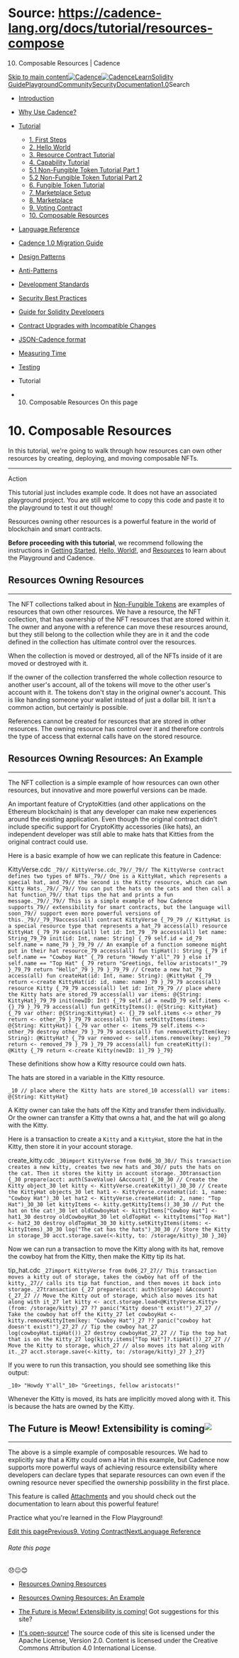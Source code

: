 # Source: https://cadence-lang.org/docs/tutorial/resources-compose




10. Composable Resources | Cadence




[Skip to main content](#__docusaurus_skipToContent_fallback)[![Cadence](/img/logo.svg)![Cadence](/img/logo.svg)](/)[Learn](/learn)[Solidity Guide](/docs/solidity-to-cadence)[Playground](https://play.flow.com/)[Community](/community)[Security](https://flow.com/flow-responsible-disclosure/)[Documentation](/docs/)[1.0](/docs/)Search

* [Introduction](/docs/)
* [Why Use Cadence?](/docs/why)
* [Tutorial](/docs/tutorial/first-steps)
  + [1. First Steps](/docs/tutorial/first-steps)
  + [2. Hello World](/docs/tutorial/hello-world)
  + [3. Resource Contract Tutorial](/docs/tutorial/resources)
  + [4. Capability Tutorial](/docs/tutorial/capabilities)
  + [5.1 Non-Fungible Token Tutorial Part 1](/docs/tutorial/non-fungible-tokens-1)
  + [5.2 Non-Fungible Token Tutorial Part 2](/docs/tutorial/non-fungible-tokens-2)
  + [6. Fungible Token Tutorial](/docs/tutorial/fungible-tokens)
  + [7. Marketplace Setup](/docs/tutorial/marketplace-setup)
  + [8. Marketplace](/docs/tutorial/marketplace-compose)
  + [9. Voting Contract](/docs/tutorial/voting)
  + [10. Composable Resources](/docs/tutorial/resources-compose)
* [Language Reference](/docs/language/)
* [Cadence 1.0 Migration Guide](/docs/cadence-migration-guide/)
* [Design Patterns](/docs/design-patterns)
* [Anti-Patterns](/docs/anti-patterns)
* [Development Standards](/docs/project-development-tips)
* [Security Best Practices](/docs/security-best-practices)
* [Guide for Solidity Developers](/docs/solidity-to-cadence)
* [Contract Upgrades with Incompatible Changes](/docs/contract-upgrades)
* [JSON-Cadence format](/docs/json-cadence-spec)
* [Measuring Time](/docs/measuring-time)
* [Testing](/docs/testing-framework)


* Tutorial
* 10. Composable Resources
On this page
# 10. Composable Resources

In this tutorial, we're going to walk through how resources can own other resources by creating, deploying, and moving composable NFTs.

---


Action

This tutorial just includes example code. It does not have an associated playground project.
You are still welcome to copy this code and paste it to the playground to test it out though!

Resources owning other resources is a powerful feature in the world of blockchain and smart contracts.

**Before proceeding with this tutorial**, we recommend following the instructions in [Getting Started](/docs/tutorial/first-steps),
[Hello, World!](/docs/tutorial/hello-world),
and [Resources](/docs/tutorial/resources) to learn about the Playground and Cadence.

## Resources Owning Resources[​](#resources-owning-resources "Direct link to Resources Owning Resources")

---

The NFT collections talked about in [Non-Fungible Tokens](/docs/tutorial/non-fungible-tokens-1) are examples of resources that own other resources.
We have a resource, the NFT collection, that has ownership of the NFT resources that are stored within it.
The owner and anyone with a reference can move these resources around,
but they still belong to the collection while they are in it and the code defined in the collection has ultimate control over the resources.

When the collection is moved or destroyed, all of the NFTs inside of it are moved or destroyed with it.

If the owner of the collection transferred the whole collection resource to another user's account,
all of the tokens will move to the other user's account with it. The tokens don't stay in the original owner's account.
This is like handing someone your wallet instead of just a dollar bill. It isn't a common action, but certainly is possible.

References cannot be created for resources that are stored in other resources.
The owning resource has control over it and therefore controls the type of access that external calls have on the stored resource.

## Resources Owning Resources: An Example[​](#resources-owning-resources-an-example "Direct link to Resources Owning Resources: An Example")

---

The NFT collection is a simple example of how resources can own other resources, but innovative and more powerful versions can be made.

An important feature of CryptoKitties (and other applications on the Ethereum blockchain) is that any developer can make new experiences around the existing application.
Even though the original contract didn't include specific support for CryptoKitty accessories (like hats), an independent developer was still able to make hats that Kitties from the original contract could use.

Here is a basic example of how we can replicate this feature in Cadence:

KittyVerse.cdc `_79// KittyVerse.cdc_79//_79// The KittyVerse contract defines two types of NFTs._79// One is a KittyHat, which represents a special hat, and_79// the second is the Kitty resource, which can own Kitty Hats._79//_79// You can put the hats on the cats and then call a hat function_79// that tips the hat and prints a fun message._79//_79// This is a simple example of how Cadence supports_79// extensibility for smart contracts, but the language will soon_79// support even more powerful versions of this._79//_79_79access(all) contract KittyVerse {_79_79 // KittyHat is a special resource type that represents a hat_79 access(all) resource KittyHat {_79_79 access(all) let id: Int_79 _79 access(all) let name: String_79_79 init(id: Int, name: String) {_79 self.id = id_79 self.name = name_79 }_79_79 // An example of a function someone might put in their hat resource_79 access(all) fun tipHat(): String {_79 if self.name == "Cowboy Hat" {_79 return "Howdy Y'all"_79 } else if self.name == "Top Hat" {_79 return "Greetings, fellow aristocats!"_79 }_79_79 return "Hello"_79 }_79 }_79_79 // Create a new hat_79 access(all) fun createHat(id: Int, name: String): @KittyHat {_79 return <-create KittyHat(id: id, name: name)_79 }_79_79 access(all) resource Kitty {_79_79 access(all) let id: Int_79_79 // place where the Kitty hats are stored_79 access(all) var items: @{String: KittyHat}_79_79 init(newID: Int) {_79 self.id = newID_79 self.items <- {}_79 }_79_79 access(all) fun getKittyItems(): @{String: KittyHat} {_79 var other: @{String:KittyHat} <- {}_79 self.items <-> other_79 return <- other_79 }_79_79 access(all) fun setKittyItems(items: @{String: KittyHat}) {_79 var other <- items_79 self.items <-> other_79 destroy other_79 }_79_79 access(all) fun removeKittyItem(key: String): @KittyHat? {_79 var removed <- self.items.remove(key: key)_79 return <- removed_79 }_79 }_79_79 access(all) fun createKitty(): @Kitty {_79 return <-create Kitty(newID: 1)_79 }_79}`

These definitions show how a Kitty resource could own hats.

The hats are stored in a variable in the Kitty resource.

 `_10 // place where the Kitty hats are stored_10 access(all) var items: @{String: KittyHat}`

A Kitty owner can take the hats off the Kitty and transfer them individually. Or the owner can transfer a Kitty that owns a hat, and the hat will go along with the Kitty.

Here is a transaction to create a `Kitty` and a `KittyHat`, store the hat in the Kitty, then store it in your account storage.

create\_kitty.cdc `_30import KittyVerse from 0x06_30_30// This transaction creates a new kitty, creates two new hats and_30// puts the hats on the cat. Then it stores the kitty in account storage._30transaction {_30 prepare(acct: auth(SaveValue) &Account) {_30_30 // Create the Kitty object_30 let kitty <- KittyVerse.createKitty()_30_30 // Create the KittyHat objects_30 let hat1 <- KittyVerse.createHat(id: 1, name: "Cowboy Hat")_30 let hat2 <- KittyVerse.createHat(id: 2, name: "Top Hat")_30_30 let kittyItems <- kitty.getKittyItems()_30_30 // Put the hat on the cat!_30 let oldCowboyHat <- kittyItems["Cowboy Hat"] <- hat1_30 destroy oldCowboyHat_30 let oldTopHat <- kittyItems["Top Hat"] <- hat2_30 destroy oldTopHat_30_30 kitty.setKittyItems(items: <-kittyItems)_30_30 log("The cat has the hats")_30_30 // Store the Kitty in storage_30 acct.storage.save(<-kitty, to: /storage/kitty)_30 }_30}`

Now we can run a transaction to move the Kitty along with its hat, remove the cowboy hat from the Kitty, then make the Kitty tip its hat.

tip\_hat.cdc `_27import KittyVerse from 0x06_27_27// This transaction moves a kitty out of storage, takes the cowboy hat off of the kitty,_27// calls its tip hat function, and then moves it back into storage._27transaction {_27 prepare(acct: auth(Storage) &Account) {_27_27 // Move the Kitty out of storage, which also moves its hat along with it_27 let kitty <- acct.storage.load<@KittyVerse.Kitty>(from: /storage/kitty)_27 ?? panic("Kitty doesn't exist!")_27_27 // Take the cowboy hat off the Kitty_27 let cowboyHat <- kitty.removeKittyItem(key: "Cowboy Hat")_27 ?? panic("cowboy hat doesn't exist!")_27_27 // Tip the cowboy hat_27 log(cowboyHat.tipHat())_27 destroy cowboyHat_27_27 // Tip the top hat that is on the Kitty_27 log(kitty.items["Top Hat"]?.tipHat())_27_27 // Move the Kitty to storage, which_27 // also moves its hat along with it._27 acct.storage.save(<-kitty, to: /storage/kitty)_27 }_27}`

If you were to run this transaction, you should see something like this output:

 `_10> "Howdy Y'all"_10> "Greetings, fellow aristocats!"`

Whenever the Kitty is moved, its hats are implicitly moved along with it. This is because the hats are owned by the Kitty.

## The Future is Meow! Extensibility is coming![​](#the-future-is-meow-extensibility-is-coming "Direct link to The Future is Meow! Extensibility is coming!")

---

The above is a simple example of composable resources.
We had to explicitly say that a Kitty could own a Hat in this example,
but Cadence now supports more powerful ways of achieving resource extensibility
where developers can declare types that separate resources can own
even if the owning resource never specified the ownership possibility in the first place.

This feature is called [Attachments](https://cadence-lang.org/docs/language/attachments)
and you should check out the documentation to learn about this powerful feature!

Practice what you're learned in the Flow Playground!

[Edit this page](https://github.com/onflow/cadence-lang.org/tree/main/docs/tutorial/10-resources-compose.md)[Previous9. Voting Contract](/docs/tutorial/voting)[NextLanguage Reference](/docs/language/)
###### Rate this page

😞😐😊

* [Resources Owning Resources](#resources-owning-resources)
* [Resources Owning Resources: An Example](#resources-owning-resources-an-example)
* [The Future is Meow! Extensibility is coming!](#the-future-is-meow-extensibility-is-coming)
Got suggestions for this site? 

* [It's open-source!](https://github.com/onflow/cadence-lang.org)
The source code of this site is licensed under the Apache License, Version 2.0.
Content is licensed under the Creative Commons Attribution 4.0 International License.

